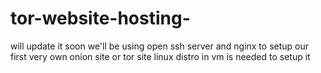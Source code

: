 # tor-website-hosting-



will update it soon 
we'll be using open ssh server and nginx to setup our first very own onion site or tor site  linux distro in vm is needed to setup it 
